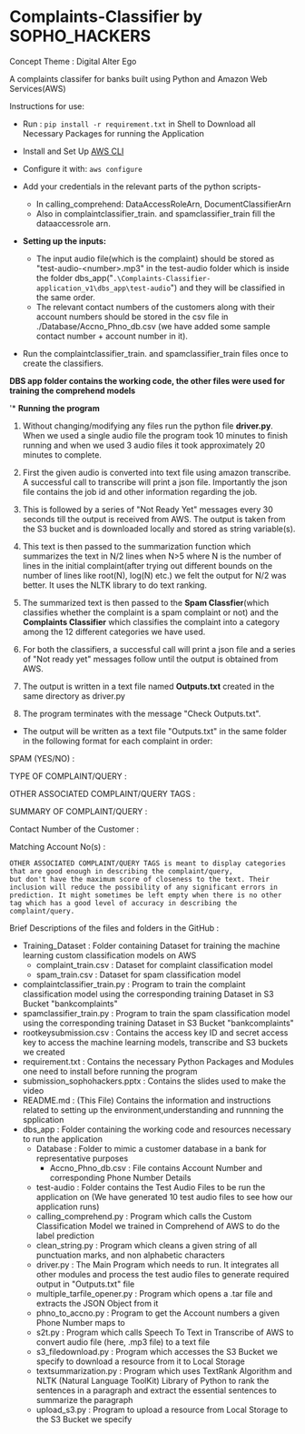 # Complaints-Classifier by SOPHO_HACKERS

Concept Theme : Digital Alter Ego 

A complaints classifer for banks built using Python and Amazon Web Services(AWS)

Instructions for use:
* Run : `pip install -r requirement.txt` in Shell to Download all Necessary Packages for running the Application
* Install and Set Up [AWS CLI](https://aws.amazon.com/cli/)
* Configure it with:
`aws configure`
* Add your credentials in the relevant parts of the python scripts-
  * In calling_comprehend: DataAccessRoleArn, DocumentClassifierArn
  * Also in complaintclassifier_train. and spamclassifier_train fill the dataaccessrole arn.

* **Setting up the inputs:**

  * The input audio file(which is the complaint) should be stored as "test-audio-\<number\>.mp3" in the test-audio folder which is inside the folder dbs_app("`.\Complaints-Classifier-application_v1\dbs_app\test-audio`") and they will be classified in the same order.
  * The relevant contact numbers of the customers along with their account numbers should be stored in the csv file in ./Database/Accno_Phno_db.csv (we have added some sample contact number + account number in it).
  
 * Run the complaintclassifier_train. and spamclassifier_train files once to create the classifiers.

**DBS app folder contains the working code, the other files were used for training the comprehend models**

'* **Running the program**
 
 1. Without changing/modifying any files run the python file **driver.py**. When we used a single audio file the program took 10 minutes to finish running and when we used 3 audio files it took approximately 20 minutes to complete.
 
 2. First the given audio is converted into text file using amazon transcribe. A successful call to transcribe will print a json file. Importantly the json file contains the job id and other information regarding the job.
 
 3. This is followed by a series of "Not Ready Yet" messages every 30 seconds till the output is received from AWS. The output is taken from the S3 bucket and is downloaded locally and stored as string variable(s).
 
 4. This text is then passed to the summarization function which summarizes the text in N/2 lines when N>5 where N is the number of lines in the initial complaint(after trying out different bounds on the number of lines like root(N), log(N) etc.) we felt the output for N/2 was better. It uses the NLTK library to do text ranking.
 
 5. The summarized text is then passed to the **Spam Classfier**(which classifies whether the complaint is a spam complaint or not) and the **Complaints Classifier** which classifies the complaint into a category among the 12 different categories we have used.
 
 6. For both the classifiers, a successful call will print a json file and a series of "Not ready yet" messages follow until the output is obtained from AWS.
 
 7. The output is written in a text file named **Outputs.txt** created in the same directory as driver.py
 
 8. The program terminates with the message "Check Outputs.txt".

* The output will be written as a text file "Outputs.txt" in the same folder in the following format for each complaint in order:
  
 SPAM (YES/NO) :

 TYPE OF COMPLAINT/QUERY : 
 
 OTHER ASSOCIATED COMPLAINT/QUERY TAGS : 

 SUMMARY OF COMPLAINT/QUERY : 

 Contact Number of the Customer :

 Matching Account No(s) : 

```
OTHER ASSOCIATED COMPLAINT/QUERY TAGS is meant to display categories that are good enough in describing the complaint/query,
but don't have the maximum score of closeness to the text. Their inclusion will reduce the possibility of any significant errors in prediction. It might sometimes be left empty when there is no other tag which has a good level of accuracy in describing the complaint/query.
```
Brief Descriptions of the files and folders in the GitHub : 

- Training_Dataset : Folder containing Dataset for training the machine learning custom classification models on AWS
  - complaint_train.csv : Dataset for complaint classification model
  - spam_train.csv : Dataset for spam classification model
- complaintclassifier_train.py : Program to train the complaint classification model using the corresponding training Dataset in S3 Bucket "bankcomplaints"
- spamclassifier_train.py : Program to train the spam classification model using the corresponding training Dataset in S3 Bucket "bankcomplaints"
- rootkeysubmission.csv : Contains the access key ID and secret access key to access the machine learning models, transcribe and S3 buckets we created
- requirement.txt : Contains the necessary Python Packages and Modules one need to install before running the program
- submission_sophohackers.pptx : Contains the slides used to make the video
- README.md : (This File) Contains the information and instructions related to setting up the environment,understanding and runnning the spplication
- dbs_app : Folder containing the working code and resources necessary to run the application
  - Database : Folder to mimic a customer database in a bank for representative purposes
    - Accno_Phno_db.csv : File contains Account Number and corresponding Phone Number Details
  - test-audio : Folder contains the Test Audio Files to be run the application on (We have generated 10 test audio files to see how our application runs)
  - calling_comprehend.py : Program which calls the Custom Classification Model we trained in Comprehend of AWS to do the label prediction
  - clean_string.py : Program which cleans a given string of all punctuation marks, and non alphabetic characters
  - driver.py : The Main Program which needs to run. It integrates all other modules and process the test audio files to generate required output in "Outputs.txt" file
  - multiple_tarfile_opener.py : Program which opens a .tar file and extracts the JSON Object from it
  - phno_to_accno.py : Program to get the Account numbers a given Phone Number maps to
  - s2t.py : Program which calls Speech To Text in Transcribe of AWS to convert audio file (here, .mp3 file) to a text file
  - s3_filedownload.py : Program which accesses the S3 Bucket we specify to download a resource from it to Local Storage
  - textsummarization.py : Program which uses TextRank Algorithm and NLTK (Natural Language ToolKit) Library of Python to rank the sentences in a paragraph and extract the essential sentences to summarize the paragraph
  - upload_s3.py : Program to upload a resource from Local Storage to the S3 Bucket we specify
 
